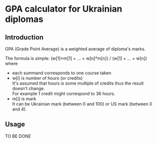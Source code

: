 # GPA calculator for Ukrainian diplomas

## Introduction

GPA (Grade Point Average) is a weighted average of diploma's marks.

The formula is simple: (w[1]\*m[1] + ... + w[n]\*m[n]) / (w[1] + ... + w[n]) where
* each summand corresponds to one course taken
* w[i] is number of hours (or credits)\
    It's assumed that hours is some multiple of credits thus the result doesn't change.\
    For example 1 credit might correspond to 36 hours.
* m[i] is mark\
    It can be Ukrainian mark (between 0 and 100) or US mark (between 0 and 4).

## Usage

TO BE DONE